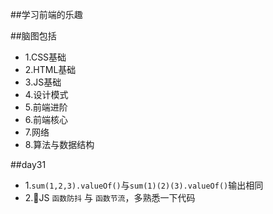 ##学习前端的乐趣

##脑图包括 

* 1.CSS基础
* 2.HTML基础
* 3.JS基础
* 4.设计模式
* 5.前端进阶
* 6.前端核心
* 7.网络
* 8.算法与数据结构

##day31

* 1.`sum(1,2,3).valueOf()`与`sum(1)(2)(3).valueOf()`输出相同
* 2.🌟JS `函数防抖` 与 `函数节流`，多熟悉一下代码



